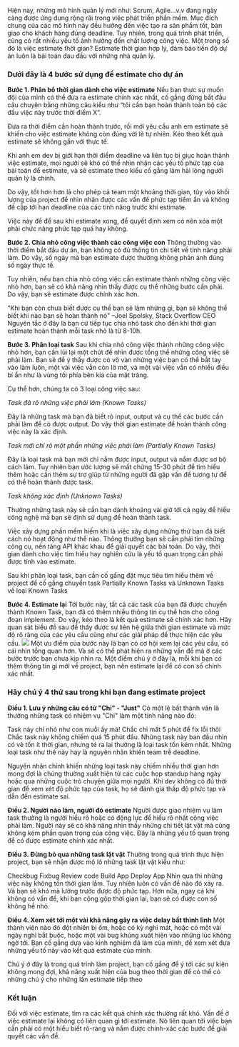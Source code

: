 Hiện nay, những mô hình quản lý mới như: Scrum, Agile...v.v đang ngày càng được ứng dụng rộng rãi trong việc phát triển phần mềm. Mục đích chung của các mô hình này đều hướng đến việc tạo ra sản phẩm tốt, bàn giao cho khách hàng đúng deadline. Tuy nhiên, trong quá trình phát triển, cũng có rất nhiều yếu tố ảnh hưởng đến chất lượng công việc. Một trong số đó là việc estimate thời gian? Estimate thời gian hợp lý, đảm bảo tiến độ dự án luôn là bài toán đau đầu với những nhà quản lý.

### Dưới đây là 4 bước sử dụng để estimate cho dự án

**Bước 1. Phân bổ thời gian dành cho việc estimate**
Nếu bạn thực sự muốn đội của mình có thể đưa ra estimate chính xác nhất, cố gắng đừng bắt đầu câu chuyện bằng những câu kiểu như “tôi cần bạn hoàn thành toàn bộ các đầu việc này trước thời điểm X”.

Đưa ra thời điểm cần hoàn thành trước, rồi mới yêu cầu anh em estimate sẽ khiến cho việc estimate không còn đúng với lẽ tự nhiên. Kéo theo kết quả estimate sẽ không gần với thực tế.

Khi anh em dev bị giới hạn thời điểm deadline và liên tục bị giục hoàn thành việc estimate, mọi người sẽ khó có thể nhìn nhận các yếu tố phức tạp của bài toán để estimate, và sẽ estimate theo kiểu cố gắng làm hài lòng người quản lý là chính.

Do vậy, tốt hơn hơn là cho phép cả team một khoảng thời gian, tùy vào khối lượng của project để nhìn nhận được các vấn đề phức tạp tiềm ẩn và không đề cập tới hạn deadline của các tính năng trước khi estimate.

Việc này để để sau khi estimate xong, để quyết định xem có nên xóa một phải chức năng phức tạp quá hay không.

**Bước 2. Chia nhỏ công việc thành các công việc con**
Thông thường vào thời điểm bắt đầu dự án, bạn không có đủ thông tin chi tiết về tính năng phải làm. Do vậy, số ngày mà bạn estimate được thường không phản ánh đúng số ngày thực tế.

Tuy nhiên, nếu bạn chia nhỏ công việc cần estimate thành những công việc nhỏ hơn, bạn sẽ có khả năng nhìn thấy được cụ thể những bước cần phải. Do vậy, bạn sẽ estimate được chính xác hơn.

"Khi bạn còn chưa biết được cụ thể bạn sẽ làm những gì, bạn sẽ không thể biết khi nào bạn sẽ hoàn thành nó" –Joel Spolsky, Stack Overflow CEO
Nguyên tắc ở đây là bạn cứ tiếp tục chia nhỏ task cho đến khi thời gian estimate hoàn thành mỗi task nhỏ là từ 8-10h.

**Bước 3. Phân loại task**
Sau khi chia nhỏ công việc thành những công việc nhỏ hơn, bạn cần lùi lại một chút để nhìn được tổng thể những công việc sẽ phải làm. Bạn sẽ để ý thấy được có vô vàn những việc bạn có thể bắt tay vào làm luôn, một vài việc vẫn còn lờ mờ, và một vài việc vẫn có nhiều điều bí ẩn như là vùng tối phía bên kia của mặt trăng.

Cụ thể hơn, chúng ta có 3 loại công việc sau:

*Task đã rõ những việc phải làm (Known Tasks)*

Đây là những task mà bạn đã biết rõ input, output và cụ thể các bước cần phải làm để có được output. Do vậy thời gian estimate để hoàn thành công việc này là xác định.

*Task mới chỉ rõ một phần những việc phải làm (Partially Known Tasks)*

Đây là loại task mà bạn mới chỉ nắm được input, output và nắm được sơ bộ cách làm. Tuy nhiên bạn ước lượng sẽ mất chừng 15-30 phút để tìm hiểu thêm hoặc cần thêm sự trợ giúp từ những người đã gặp vấn đề tương tự để có thể hoàn thành được task.

*Task không xác định (Unknown Tasks)*

Thường những task này sẽ cần bạn dành khoảng vài giờ tới cả ngày để hiểu công nghệ mà bạn sẽ định sử dụng để hoàn thành task.

Việc xây dựng phần mềm hiếm khi là việc xây dựng những thứ bạn đã biết cách nó hoạt động như thế nào. Thông thường bạn sẽ cần phải tìm những công cụ, nền tảng API khác khau để giải quyết các bài toán. Do vậy, thời gian dành cho việc tìm hiểu hay nghiên cứu là yếu tố quan trọng cần phải được tính vào estimate.

Sau khi phân loại task, bạn cần cố gắng đặt mục tiêu tìm hiểu thêm về project để cố gắng chuyển task Partially Known Tasks và Unknown Tasks về loại Known Tasks

**Bước 4. Estimate lại**
Tới bước này, tất cả các task của bạn đã được chuyển thành Known Task, bạn đã có thêm nhiều thông tin cụ thể hơn cho công đoạn implement. Do vậy, kéo theo là kết quả estimate sẽ chính xác hơn.
Hãy quan sát biểu đồ sau để thấy được sự liên hệ giữa thời gian estimate và mức độ rõ ràng của các yêu cầu cũng như các giải pháp để thực hiện các yêu cầu.
![](https://images.viblo.asia/b09cd40f-617a-455e-a224-d210788634fc.jpg)
Một ưu điểm của bước này là bạn có cơ hội xem lại các yêu cầu, có cái nhìn tổng quan hơn. Và sẽ có thể phát hiện ra những vấn đề mà ở các bước trước bạn chưa kịp nhìn ra. Một điểm chú ý ở đây là, mỗi khi bạn có thêm thông tin gì mới về project, bạn nên estimate lại để có con số chính xác nhất.

### Hãy chú ý 4 thứ sau trong khi bạn đang estimate project

**Điều 1. Lưu ý những câu có từ "Chỉ" - "Just"**
Có một lệ bất thành văn là thường những task có nhiệm vụ "Chỉ" làm một tính năng nào đó:

Task này chỉ nhỏ như con muỗi ấy mà!
Chắc chỉ mất 5 phút để fix lỗi thôi
Chắc task này không chiếm quá 15 phút đâu.
Những task này ban đầu nhìn có vẻ tốn ít thời gian, nhưng té ra lại thường là loại task tốn kém nhất. Những loại task như thế này hay là nguyên nhân khiến team trễ deadline.

Nguyên nhân chính khiến những loại task này chiếm nhiều thời gian hơn mong đợi là chúng thường xuất hiện từ các cuộc họp standup hàng ngày hoặc qua những cuộc trò chuyện giữa mọi người. Khi dev không có đủ thời gian để xem xét độ phức tạp của task, họ sẽ đánh giá thấp độ phức tạp và dẫn đến estimate sai.

**Điều 2. Người nào làm, người đó estimate**
Người được giao nhiệm vụ làm task thường là người hiểu rõ hoặc có động lực để hiểu rõ nhất công việc phải làm. Người này sẽ có khả năng nhìn thấy những chi tiết lặt vặt mà cũng không kém phần quan trọng của công việc. Đây là những yếu tố quan trọng để có được estimate chính xác nhất.

**Điều 3. Đừng bỏ qua những task lặt vặt**
Thường trong quá trình thực hiện project, bạn sẽ nhận được mộ lô những task lặt vặt kiểu như:

Checkbug
Fixbug
Review code
Build App
Deploy App
Nhìn qua thì những việc này không tốn thời gian lắm. Tuy nhiên luôn có vấn đề nào đó xảy ra. Và bạn sẽ khó mà lường trước được độ phức tạp. Hơn nữa, ngay cả khi không có vấn đề, khi bạn cộng gộp thời gian lại, bạn sẽ có được con số không hề nhỏ.

**Điều 4. Xem xét tới một vài khả năng gây ra việc delay bất thình lình**
Một thành viên nào đó đột nhiên bị ốm, hoặc có kỳ nghỉ mát, hoặc có một vài ngày nghỉ bắt buộc, hoặc một vài bug khủng xuất hiện vào những lúc không ngờ tới. Bạn cố gắng dựa vào kinh nghiệm đã làm của mình, để xem xét đưa những yếu tố này vào kết quả estimate của mình.

Chú ý ở đây là trong quá trình làm project, bạn cố gắng để ý tới các sự kiện không mong đợi, khả năng xuất hiện của bug theo thời gian để có thể có những chú ý cho những lần estimate tiếp theo

### Kết luận

Đối với việc estimate, tìm ra các kết quả chính xác thường rất khó.
Vấn đề ở việc estimate lại không có liên quan gì tới estimate. Nó liên quan tới việc bạn cần phải có một hiểu biết rõ-ràng và nắm được chính-xác các bước để giải quyết các vấn đề.